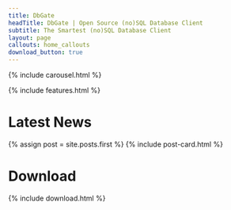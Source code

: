 ```yaml
---
title: DbGate
headTitle: DbGate | Open Source (no)SQL Database Client
subtitle: The Smartest (no)SQL Database Client
layout: page
callouts: home_callouts
download_button: true
---
```


{% include carousel.html %}

{% include features.html %}

# Latest News
{% assign post = site.posts.first %}
{% include post-card.html %}


# Download

{% include download.html %}
